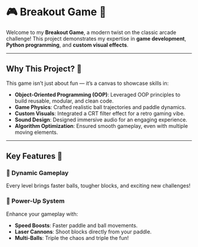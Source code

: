 # 🎮 **Breakout Game** 🚀

Welcome to my **Breakout Game**, a modern twist on the classic arcade challenge! This project demonstrates my expertise in **game development**, **Python programming**, and **custom visual effects**.

---

## Why This Project? 🤔

This game isn’t just about fun — it’s a canvas to showcase skills in:

- **Object-Oriented Programming (OOP)**: Leveraged OOP principles to build reusable, modular, and clean code.
- **Game Physics**: Crafted realistic ball trajectories and paddle dynamics.
- **Custom Visuals**: Integrated a CRT filter effect for a retro gaming vibe.
- **Sound Design**: Designed immersive audio for an engaging experience.
- **Algorithm Optimization**: Ensured smooth gameplay, even with multiple moving elements.

---

## Key Features 🚀

### 🔹 Dynamic Gameplay
Every level brings faster balls, tougher blocks, and exciting new challenges!

### 🔹 Power-Up System
Enhance your gameplay with:
- **Speed Boosts**: Faster paddle and ball movements.
- **Laser Cannons**: Shoot blocks directly from your paddle.
- **Multi-Balls**: Triple the chaos and triple the fun!
